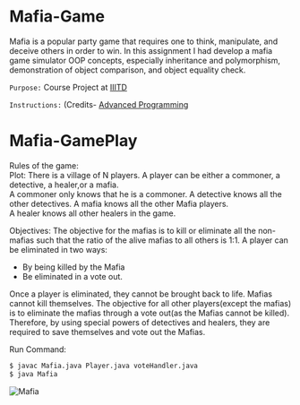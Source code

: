 # Mafia-Game
Mafia is a popular party game that requires one to think, manipulate, and deceive others in order to win. In this assignment I had develop a mafia game simulator
OOP concepts, especially inheritance and polymorphism, demonstration of object
comparison, and object equality check.  

`Purpose:` Course Project at [IIITD](https://www.iiitd.ac.in/)

`Instructions:` (Credits- [Advanced Programming](http://techtree.iiitd.edu.in/viewDescription/filename?=CSE201)

# Mafia-GamePlay

Rules of the game:   
Plot: There is a village of N players. A player can be either a commoner, a detective, a healer,or a mafia.    
A commoner only knows that he is a commoner. A detective knows all the other detectives. A mafia knows all the other Mafia players.  
A healer knows all other healers in the game. 

Objectives: The objective for the mafias is to kill or eliminate all the non-mafias such that the
ratio of the alive mafias to all others is 1:1. A player can be eliminated in two ways:   
- By being killed by the Mafia   
- Be eliminated in a vote out.     

Once a player is eliminated, they cannot be brought back to life. Mafias cannot kill themselves. 
The objective for all other players(except the mafias) is to eliminate the mafias through a vote
out(as the Mafias cannot be killed). Therefore, by using special powers of detectives and healers, they are required to save themselves and vote out the Mafias.

Run Command:
```sh
$ javac Mafia.java Player.java voteHandler.java
$ java Mafia
```


![Mafia](https://img.freepik.com/free-vector/mafia-logo_74829-29.jpg?size=338&ext=jpg)  
